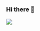 ### Hi there 👋

![](https://github-readme-stats.vercel.app/api?username=mcao9&count_private=true&show_icons=true&theme=dark)
